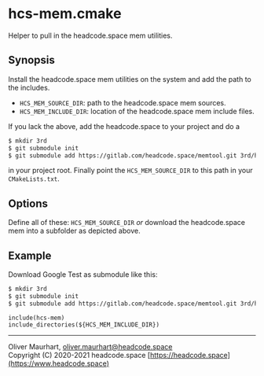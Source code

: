 # hcs-mem.cmake

Helper to pull in the headcode.space mem utilities.


## Synopsis

Install the headcode.space mem utilities on the system and add the path to the includes.

* `HCS_MEM_SOURCE_DIR`: path to the headcode.space mem sources.
* `HCS_MEM_INCLUDE_DIR`: location of the headcode.space mem include files.

If you lack the above, add the headcode.space to your project and do a
```bash
$ mkdir 3rd
$ git submodule init
$ git submodule add https://gitlab.com/headcode.space/memtool.git 3rd/hcs-mem
```
in your project root. Finally point the `HCS_MEM_SOURCE_DIR` to this path in your `CMakeLists.txt`.


## Options

Define all of these: `HCS_MEM_SOURCE_DIR` *or* download the headcode.space mem into a subfolder as 
depicted above.


## Example

Download Google Test as submodule like this:

```bash
$ mkdir 3rd
$ git submodule init
$ git submodule add https://gitlab.com/headcode.space/memtool.git 3rd/hcs-mem
```

```
include(hcs-mem)
include_directories(${HCS_MEM_INCLUDE_DIR})
```


---

Oliver Maurhart, <oliver.maurhart@headcode.space>  
Copyright (C) 2020-2021 headcode.space
[https://headcode.space](https://www.headcode.space)
